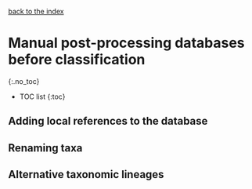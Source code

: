 [back to the index](./index.md)

# Manual post-processing databases before classification
{:.no_toc}

* TOC list
{:toc}

## Adding local references to the database

## Renaming taxa

## Alternative taxonomic lineages

## 
